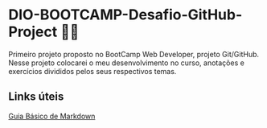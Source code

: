 # DIO-BOOTCAMP-Desafio-GitHub-Project 👨‍💻
Primeiro projeto proposto no BootCamp Web Developer, projeto Git/GitHub.
Nesse projeto colocarei o meu desenvolvimento no curso, anotações e exercícios divididos pelos seus respectivos temas.

## Links úteis
[Guia Básico de Markdown](https://www.markdownguide.org/getting-started/)
